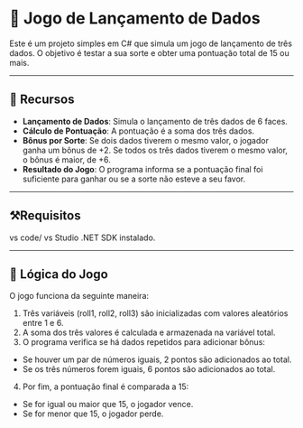 # 🎲 Jogo de Lançamento de Dados
Este é um projeto simples em C# que simula um jogo de lançamento de três dados. O objetivo é testar a sua sorte e obter uma pontuação total de 15 ou mais.

---
## 🔎 Recursos
- **Lançamento de Dados**: Simula o lançamento de três dados de 6 faces.
- **Cálculo de Pontuação**: A pontuação é a soma dos três dados.
- **Bônus por Sorte**:
Se dois dados tiverem o mesmo valor, o jogador ganha um bônus de +2.
Se todos os três dados tiverem o mesmo valor, o bônus é maior, de +6.
- **Resultado do Jogo**: O programa informa se a pontuação final foi suficiente para ganhar ou se a sorte não esteve a seu favor.
---
## ⚒️Requisitos
vs code/ vs Studio 
.NET SDK instalado.

---
## 🧠 Lógica do Jogo
O jogo funciona da seguinte maneira:<br>
1. Três variáveis (roll1, roll2, roll3) são inicializadas com valores aleatórios entre 1 e 6.<br>
2. A soma dos três valores é calculada e armazenada na variável total.<br>
3. O programa verifica se há dados repetidos para adicionar bônus:<br>
- Se houver um par de números iguais, 2 pontos são adicionados ao total.
- Se os três números forem iguais, 6 pontos são adicionados ao total.
4. Por fim, a pontuação final é comparada a 15:<br>
- Se for igual ou maior que 15, o jogador vence.
- Se for menor que 15, o jogador perde.
